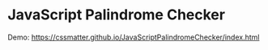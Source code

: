 # JavaScript Palindrome Checker

Demo: https://cssmatter.github.io/JavaScriptPalindromeChecker/index.html
